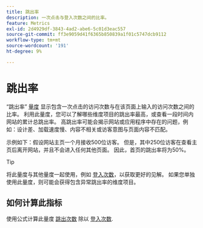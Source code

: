 ```yaml
---
title: 跳出率
description: 一次点击与登入次数之间的比率。
feature: Metrics
exl-id: 2d4929df-3843-4ad2-abe6-5c01d3eac557
source-git-commit: ff3e9059d41f6365b850839a1f01c5747dcb9112
workflow-type: tm+mt
source-wordcount: '191'
ht-degree: 9%

---
```


# 跳出率

“跳出率” [量度](overview.md) 显示包含一次点击的访问次数与在该页面上输入的访问次数之间的比率。 利用此量度，您可以了解哪些维度项目的跳出率最高，或查看一段时间内网站的累计总跳出率。 高跳出率可能会揭示网站或应用程序中存在的问题，例如：设计差、加载速度慢、内容不相关或访客意图与页面内容不匹配。

示例如下：假设网站主页一个月接收500位访客。 但是，其中250位访客在查看主页后离开网站，并且不会进入任何其他页面。 因此，首页的跳出率将为50%。

>[!TIP]
>
>将此量度与其他量度一起使用，例如 [登入次数](entries.md)，以获取更好的见解。 如果您单独使用此量度，则可能会获得包含异常跳出率的维度项目。

## 如何计算此指标

使用公式计算此量度 [跳出次数](bounces.md) 除以 [登入次数](entries.md).
